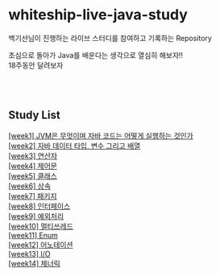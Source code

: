 # whiteship-live-java-study  

백기선님이 진행하는 라이브 스터디를 참여하고 기록하는 Repository  

초심으로 돌아가 Java를 배운다는 생각으로 열심히 해보자!!  
18주동안 달려보자  

</br> </br>

## Study List
[[week1] JVM은 무엇이며 자바 코드는 어떻게 실행하는 것인가](https://github.com/garlickim/whiteship-live-java-study/blob/main/%5Bweek1%5D%20JVM%EC%9D%80%20%EB%AC%B4%EC%97%87%EC%9D%B4%EB%A9%B0%20%EC%9E%90%EB%B0%94%20%EC%BD%94%EB%93%9C%EB%8A%94%20%EC%96%B4%EB%96%BB%EA%B2%8C%20%EC%8B%A4%ED%96%89%ED%95%98%EB%8A%94%20%EA%B2%83%EC%9D%B8%EA%B0%80.md)  
[[week2] 자바 데이터 타입, 변수 그리고 배열](https://github.com/garlickim/whiteship-live-java-study/blob/main/%5Bweek2%5D%20%EC%9E%90%EB%B0%94%20%EB%8D%B0%EC%9D%B4%ED%84%B0%20%ED%83%80%EC%9E%85%2C%20%EB%B3%80%EC%88%98%20%EA%B7%B8%EB%A6%AC%EA%B3%A0%20%EB%B0%B0%EC%97%B4.md)  
[[week3] 연산자](https://github.com/garlickim/whiteship-live-java-study/blob/main/%5Bweek3%5D%20%EC%97%B0%EC%82%B0%EC%9E%90.md)  
[[week4] 제어문](https://github.com/garlickim/whiteship-live-java-study/blob/main/%5Bweek4%5D%20%EC%A0%9C%EC%96%B4%EB%AC%B8.md)  
[[week5] 클래스](https://github.com/garlickim/whiteship-live-java-study/blob/main/%5Bweek5%5D%20%ED%81%B4%EB%9E%98%EC%8A%A4.md)  
[[week6] 상속](https://github.com/garlickim/whiteship-live-java-study/blob/main/%5Bweek6%5D%20%EC%83%81%EC%86%8D.md)  
[[week7] 패키지](https://github.com/garlickim/whiteship-live-java-study/blob/main/%5Bweek7%5D%20%ED%8C%A8%ED%82%A4%EC%A7%80.md)  
[[week8] 인터페이스](https://github.com/garlickim/whiteship-live-java-study/blob/main/%5Bweek8%5D%20%EC%9D%B8%ED%84%B0%ED%8E%98%EC%9D%B4%EC%8A%A4.md)    
[[week9] 예외처리](https://github.com/garlickim/whiteship-live-java-study/blob/main/%5Bweek9%5D%20%EC%98%88%EC%99%B8%EC%B2%98%EB%A6%AC.md)    
[[week10] 멀티쓰레드](https://github.com/garlickim/whiteship-live-java-study/blob/main/%5Bweek10%5D%20%EB%A9%80%ED%8B%B0%EC%93%B0%EB%A0%88%EB%93%9C.md)  
[[week11] Enum](https://github.com/garlickim/whiteship-live-java-study/blob/main/%5Bweek11%5D%20Enum.md)  
[[week12] 어노테이션](https://github.com/garlickim/whiteship-live-java-study/blob/main/%5Bweek12%5D%20%EC%96%B4%EB%85%B8%ED%85%8C%EC%9D%B4%EC%85%98.md)  
[[week13] I/O](https://github.com/garlickim/whiteship-live-java-study/blob/main/%5Bweek13%5D%20IO.md)  
[[week14] 제너릭](https://github.com/garlickim/whiteship-live-java-study/blob/main/%5Bweek14%5D%20%EC%A0%9C%EB%84%88%EB%A6%AD.md)  
